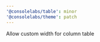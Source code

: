 ```yaml
---
'@consolelabs/table': minor
'@consolelabs/theme': patch
---
```


Allow custom width for column table
